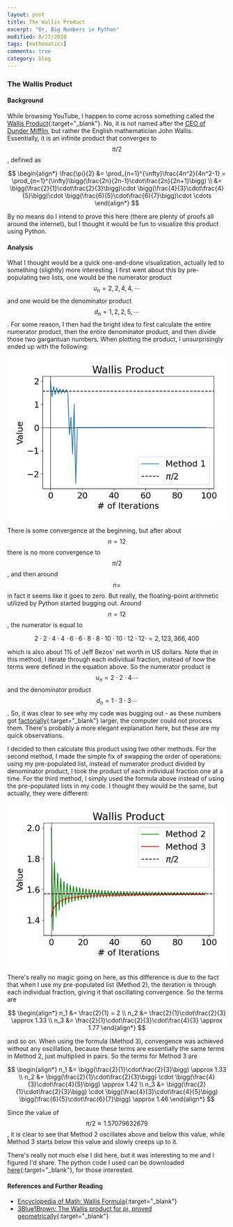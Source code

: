 ```yaml
---
layout: post
title: The Wallis Product
excerpt: "Or, Big Numbers in Python"
modified: 8/27/2020
tags: [mathematics]
comments: true
category: blog
---
```


### The Wallis Product

#### Background

While browsing YouTube, I happen to come across something called the [Wallis Product](https://en.wikipedia.org/wiki/Wallis_product){:target="\_blank"}. No, it is not named after the [CEO of Dunder Mifflin](https://upload.wikimedia.org/wikipedia/en/a/a0/David_Wallace_%28The_Office%29.jpg), but rather the English mathematician John Wallis. Essentially, it is an infinite product that converges to $$\pi/2$$, defined as

$$
\begin{align*}
    \frac{\pi}{2} &= \prod_{n=1}^{\infty}\frac{4n^2}{4n^2-1}
    = \prod_{n=1}^{\infty}\bigg(\frac{2n}{2n-1}\cdot\frac{2n}{2n+1}\bigg) \\
    &= \bigg(\frac{2}{1}\cdot\frac{2}{3}\bigg)\cdot
    \bigg(\frac{4}{3}\cdot\frac{4}{5}\bigg)\cdot
    \bigg(\frac{6}{5}\cdot\frac{6}{7}\bigg)\cdot
    \cdots
\end{align*}
$$

By no means do I intend to prove this here (there are plenty of proofs all around the internet), but I thought it would be fun to visualize this product using Python.  

#### Analysis

What I thought would be a quick one-and-done visualization, actually led to something (slightly) more interesting. I first went about this by pre-populating two lists, one would be the numerator product $$u_n=2,2,4,4,\cdots$$ and one would be the denominator product $$d_n=1,2,2,5,\cdots$$. For some reason, I then had the bright idea to first calculate the entire numerator product, then the entire denominator product, and then divide those two gargantuan numbers. When plotting the product, I unsurprisingly ended up with the following:

![Figure 1](/images/posts/wallis_post1.png)

There is some convergence at the beginning, but after about $$n=12$$ there is no more convergence to $$\pi/2$$, and then around $$n=$$ in fact it seems like it goes to zero. But really, the floating-point arithmetic utilized by Python started bugging out. Around $$n=12$$, the numerator is equal to

$$
2\cdot 2\cdot 4\cdot 4\cdot 6\cdot 6\cdot 8\cdot 8\cdot 10\cdot 10\cdot 12\cdot 12\cdot = 2,123,366,400
$$

which is also about 1% of Jeff Bezos' net worth in US dollars. Note that in this method, I iterate through each individual fraction, instead of how the terms were defined in the equation above. So the numerator product is $$u_n=2\cdot 2\cdot 4\cdots$$ and the denominator product $$d_n=1\cdot 3\cdot 3\cdots$$. So, it was clear to see why my code was bugging out - as these numbers got [factorially](https://en.wikipedia.org/wiki/Factorial){:target="\_blank"} larger, the computer could not process them. There's probably a more elegant explanation here, but these are my quick observations.

I decided to then calculate this product using two other methods. For the second method, I made the simple fix of swapping the order of operations: using my pre-populated list, instead of numerator product divided by denominator product, I took the product of each individual fraction one at a time. For the third method, I simply used the formula above instead of using the pre-populated lists in my code. I thought they would be the same, but actually, they were different:

![Figure 2](/images/posts/wallis_post2.png)

There's really no magic going on here, as this difference is due to the fact that when I use my pre-populated list (Method 2), the iteration is through each individual fraction, giving it that oscillating convergence. So the terms are

$$
\begin{align*}
n_1 &= \frac{2}{1} = 2 \\
n_2 &= \frac{2}{1}\cdot\frac{2}{3} \approx 1.33 \\
n_3 &= \frac{2}{1}\cdot\frac{2}{3}\cdot\frac{4}{3} \approx 1.77
\end{align*}
$$

and so on. When using the formula (Method 3), convergence was achieved without any oscillation, because these terms are essentially the same terms in Method 2, just multiplied in pairs. So the terms for Method 3 are

$$
\begin{align*}
n_1 &= \bigg(\frac{2}{1}\cdot\frac{2}{3}\bigg) \approx 1.33 \\
n_2 &= \bigg(\frac{2}{1}\cdot\frac{2}{3}\bigg) \cdot \bigg(\frac{4}{3}\cdot\frac{4}{5}\bigg) \approx 1.42 \\
n_3 &= \bigg(\frac{2}{1}\cdot\frac{2}{3}\bigg) \cdot \bigg(\frac{4}{3}\cdot\frac{4}{5}\bigg) \bigg(\frac{6}{5}\cdot\frac{6}{7}\bigg) \approx 1.46
\end{align*}
$$

Since the value of $$\pi/2 \approx 1.57079632679$$, it is clear to see that Method 2 oscillates above and below this value, while Method 3 starts below this value and slowly creeps up to it.

There's really not much else I did here, but it was interesting to me and I figured I'd share. The python code I used can be downloaded [here](/docs/codes/wallis_product.py){:target="\_blank"}, for those interested.

#### References and Further Reading

- [Encyclopedia of Math: Wallis Formula](https://encyclopediaofmath.org/index.php?title=Wallis_formula){:target="\_blank"}
- [3Blue1Brown: The Wallis product for pi, proved geometrically](https://www.3blue1brown.com/sridhars-corner/2018/4/17/wallis-product-supplement-dominated-convergence){:target="\_blank"}
